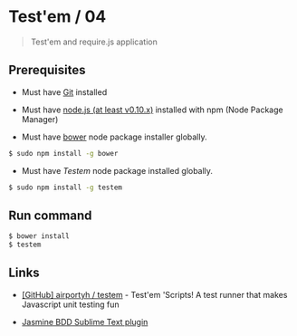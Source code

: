 # Test'em / 04

> Test'em and require.js application


## Prerequisites

* Must have [Git](http://git-scm.com/) installed

* Must have [node.js (at least v0.10.x)](http://nodejs.org/) installed with npm (Node Package Manager)

* Must have [bower](http://bower.io/) node package installer globally.

```bash
$ sudo npm install -g bower
```

* Must have *Testem* node package installed globally.

```bash
$ sudo npm install -g testem
```


## Run command

```bash
$ bower install
$ testem
```


## Links

* [[GitHub] airportyh / testem](https://github.com/airportyh/testem) - Test'em 'Scripts! A test runner that makes Javascript unit testing fun

* [Jasmine BDD Sublime Text plugin](https://sublime.wbond.net/packages/Jasmine%20BDD)

